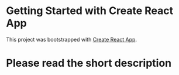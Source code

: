 # Getting Started with Create React App

This project was bootstrapped with [Create React App](https://github.com/facebook/create-react-app).

<h1>Please read the short description</h1>